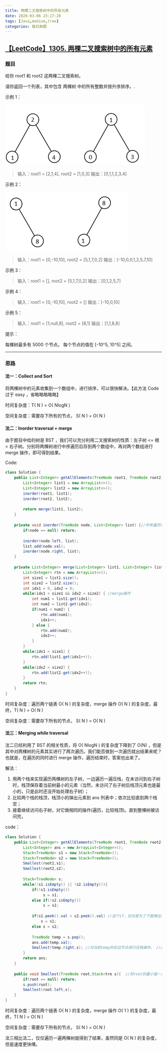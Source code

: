 ```yaml
---
title: 两棵二叉搜索树中的所有元素
date: 2020-03-06 23:17:28
tags: [Java,medium,tree]
categories: 每日刷题
---
```


## [【LeetCode】1305. 两棵二叉搜索树中的所有元素](https://leetcode-cn.com/problems/all-elements-in-two-binary-search-trees/)

### 题目

给你 root1 和 root2 这两棵二叉搜索树。

请你返回一个列表，其中包含 两棵树 中的所有整数并按升序排序。.

 <!-- more -->

示例 1：

![image1](/images/2-1.png)

> 输入：root1 = [2,1,4], root2 = [1,0,3]
> 输出：[0,1,1,2,3,4]



示例 2：

![image2](/images/2-2.png)

> 输入：root1 = [0,-10,10], root2 = [5,1,7,0,2]
> 输出：[-10,0,0,1,2,5,7,10]



示例 3：

> 输入：root1 = [], root2 = [5,1,7,0,2]
> 输出：[0,1,2,5,7]



示例 4：

> 输入：root1 = [0,-10,10], root2 = []
> 输出：[-10,0,10]



示例 5：

> 输入：root1 = [1,null,8], root2 = [8,1]
> 输出：[1,1,8,8]


提示：

每棵树最多有 5000 个节点。
每个节点的值在 [-10^5, 10^5] 之间。



---



### 思路

#### 法一：Collect and Sort

将两棵树中的元素收集到一个数组中，进行排序，可以很快解决。【此方法 Code 过于 easy ，省略略略略略】

时间复杂度：T( N ) = O( NlogN )

空间复杂度：需要存下所有的节点， S( N ) = O( N )



#### 法二：Inorder traversal + merge

由于题目中给的树是 BST ，我们可以充分利用二叉搜索树的性质：左子树 <= 根 < 右子树。分别将两棵树进行中序遍历后存到两个数组中，再对两个数组进行 merge 操作，即可得到结果。



Code:

```java
class Solution {
    public List<Integer> getAllElements(TreeNode root1, TreeNode root2) {
        List<Integer> list1 = new ArrayList<>();
        List<Integer> list2 = new ArrayList<>();
        inorder(root1, list1);
        inorder(root2, list2);

        return merge(list1, list2);
    }
	
    private void inorder(TreeNode node, List<Integer> list) {//中序遍历存入list
        if(node == null) return;

        inorder(node.left, list);
        list.add(node.val);
        inorder(node.right, list);
    }

    private List<Integer> merge(List<Integer> list1, List<Integer> list2) {
        List<Integer> rtn = new ArrayList<>();
        int size1 = list1.size();
        int size2 = list2.size();
        int idx1 = 0, idx2 = 0;
        while(idx1 < size1 && idx2 < size2) { //merge操作
            int num1 = list1.get(idx1);
            int num2 = list2.get(idx2);
            if(num1 < num2) {
                rtn.add(num1);
                idx1++;
            } else {
                rtn.add(num2);
                idx2++;
            }
        }
        while(idx1 < size1) {
            rtn.add(list1.get(idx1++));
        }
        while(idx2 < size2) {
            rtn.add(list2.get(idx2++));
        }
        return rtn;
    }
}
```

时间复杂度：遍历两个链表 O( N ) 的复杂度，merge 操作 O( N ) 的复杂度，最终，T( N ) = O( N )

空间复杂度：需要存下所有的节点， S( N ) = O( N )





#### 法三：Merging while traversal

法二已经利用了 BST 的相关性质，将 O( NlogN ) 的复杂度下降到了 O(N) ，但是其中对两棵树的元素其实进行了两次遍历。我们能否做到一次遍历就出结果来呢？也就是，在遍历的同时进行 merge 操作，遍历结束时，答案也出来了。



解法：

1. 用两个栈来实现遍历两棵树的左子树，一边遍历一遍压栈，在未访问到右子树时，栈顶保存着当前树最小的元素（当然，未访问了右子树后栈顶元素也是最小的，只是此时还没开始处理右子树）；
2. 比较两个栈的栈顶，栈顶小的弹出元素到 ans 列表中；依次比较直到两个栈空；
3. 接着继续访问右子树，对它做相同的操作(遍历，比较栈顶)。直到整棵树被访问完，



code：

```java
class Solution {
    public List<Integer> getAllElements(TreeNode root1, TreeNode root2) {
        List<Integer> ans = new ArrayList<Integer>();
        Stack<TreeNode> s1 = new Stack<TreeNode>();
        Stack<TreeNode> s2 = new Stack<TreeNode>();
        Smallest(root1,s1);
        Smallest(root2,s2);

        Stack<TreeNode> s;
        while(!s1.isEmpty() || !s2.isEmpty()){
            if(!s1.isEmpty())
                 s = s1;
            else if(!s2.isEmpty())
                 s = s2;
            
            if(s1.peek().val < s2.peek().val) //这个if，仅仅是为了下面弹出元素时方便确定弹出谁的栈顶
                s = s1;
            else s = s2;

            TreeNode temp = s.pop();
            ans.add(temp.val);
            Smallest(temp.right,s); //对当前temp的右边节点进行压栈操作。 //此temp可能来自s1 or s2
        }
        return ans;
    }

    public void Smallest(TreeNode root,Stack<tre s){  //将root的最小值一直压栈
        if(root == null) return;
        s.push(root);
        Smallest(root.left,s);
    }
}
```

时间复杂度：遍历两个链表 O( N ) 的复杂度，merge 操作 O( 1 ) 的复杂度，最终，T( N ) = O( N )

空间复杂度：需要存下所有的节点， S( N ) = O( N )



法三相比法二，仅仅遍历一遍两棵树就得到了结果，虽然同是 O( N ) 的复杂度，但是速度更快噢。





